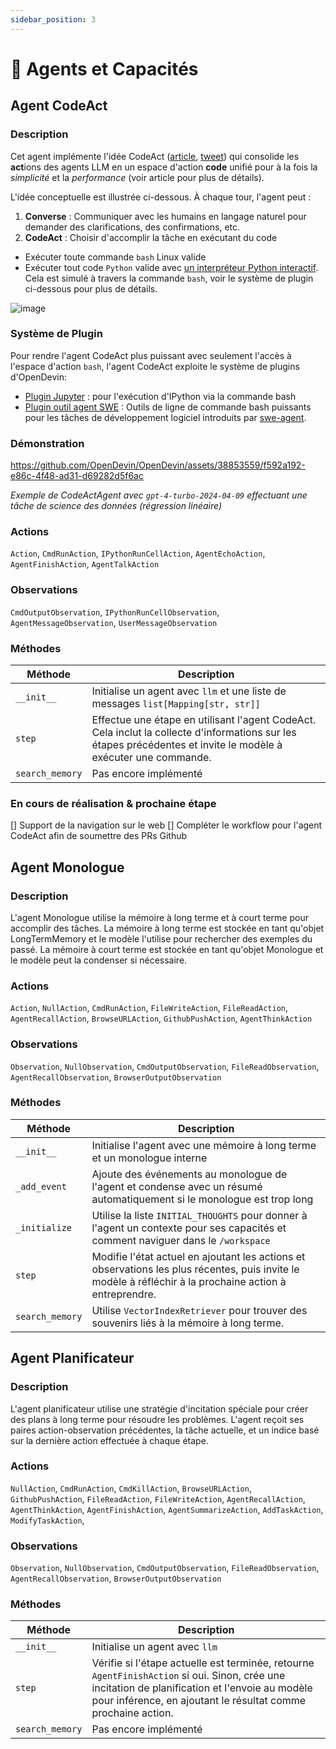 ```yaml
---
sidebar_position: 3
---
```


# 🧠 Agents et Capacités

## Agent CodeAct

### Description

Cet agent implémente l'idée CodeAct ([article](https://arxiv.org/abs/2402.01030), [tweet](https://twitter.com/xingyaow_/status/1754556835703751087)) qui consolide les **act**ions des agents LLM en un espace d'action **code** unifié pour à la fois la _simplicité_ et la _performance_ (voir article pour plus de détails).

L'idée conceptuelle est illustrée ci-dessous. À chaque tour, l'agent peut :

1. **Converse** : Communiquer avec les humains en langage naturel pour demander des clarifications, des confirmations, etc.
2. **CodeAct** : Choisir d'accomplir la tâche en exécutant du code

- Exécuter toute commande `bash` Linux valide
- Exécuter tout code `Python` valide avec [un interpréteur Python interactif](https://ipython.org/). Cela est simulé à travers la commande `bash`, voir le système de plugin ci-dessous pour plus de détails.

![image](https://github.com/OpenDevin/OpenDevin/assets/38853559/92b622e3-72ad-4a61-8f41-8c040b6d5fb3)

### Système de Plugin

Pour rendre l'agent CodeAct plus puissant avec seulement l'accès à l'espace d'action `bash`, l'agent CodeAct exploite le système de plugins d'OpenDevin:

- [Plugin Jupyter](https://github.com/OpenDevin/OpenDevin/tree/main/opendevin/runtime/plugins/jupyter) : pour l'exécution d'IPython via la commande bash
- [Plugin outil agent SWE](https://github.com/OpenDevin/OpenDevin/tree/main/opendevin/runtime/plugins/swe_agent_commands) : Outils de ligne de commande bash puissants pour les tâches de développement logiciel introduits par [swe-agent](https://github.com/princeton-nlp/swe-agent).

### Démonstration

https://github.com/OpenDevin/OpenDevin/assets/38853559/f592a192-e86c-4f48-ad31-d69282d5f6ac

_Exemple de CodeActAgent avec `gpt-4-turbo-2024-04-09` effectuant une tâche de science des données (régression linéaire)_

### Actions

`Action`,
`CmdRunAction`,
`IPythonRunCellAction`,
`AgentEchoAction`,
`AgentFinishAction`,
`AgentTalkAction`

### Observations

`CmdOutputObservation`,
`IPythonRunCellObservation`,
`AgentMessageObservation`,
`UserMessageObservation`

### Méthodes

| Méthode          | Description                                                                                                                                     |
| ---------------- | ----------------------------------------------------------------------------------------------------------------------------------------------- |
| `__init__`       | Initialise un agent avec `llm` et une liste de messages `list[Mapping[str, str]]`                                                                |
| `step`           | Effectue une étape en utilisant l'agent CodeAct. Cela inclut la collecte d'informations sur les étapes précédentes et invite le modèle à exécuter une commande. |
| `search_memory`  | Pas encore implémenté                                                                                                                             |

### En cours de réalisation & prochaine étape

[] Support de la navigation sur le web
[] Compléter le workflow pour l'agent CodeAct afin de soumettre des PRs Github

## Agent Monologue

### Description

L'agent Monologue utilise la mémoire à long terme et à court terme pour accomplir des tâches.
La mémoire à long terme est stockée en tant qu'objet LongTermMemory et le modèle l'utilise pour rechercher des exemples du passé.
La mémoire à court terme est stockée en tant qu'objet Monologue et le modèle peut la condenser si nécessaire.

### Actions

`Action`,
`NullAction`,
`CmdRunAction`,
`FileWriteAction`,
`FileReadAction`,
`AgentRecallAction`,
`BrowseURLAction`,
`GithubPushAction`,
`AgentThinkAction`

### Observations

`Observation`,
`NullObservation`,
`CmdOutputObservation`,
`FileReadObservation`,
`AgentRecallObservation`,
`BrowserOutputObservation`

### Méthodes

| Méthode         | Description                                                                                                                                   |
| --------------- | --------------------------------------------------------------------------------------------------------------------------------------------- |
| `__init__`      | Initialise l'agent avec une mémoire à long terme et un monologue interne                                                                      |
| `_add_event`    | Ajoute des événements au monologue de l'agent et condense avec un résumé automatiquement si le monologue est trop long                            |
| `_initialize`   | Utilise la liste `INITIAL_THOUGHTS` pour donner à l'agent un contexte pour ses capacités et comment naviguer dans le `/workspace`                    |
| `step`          | Modifie l'état actuel en ajoutant les actions et observations les plus récentes, puis invite le modèle à réfléchir à la prochaine action à entreprendre. |
| `search_memory` | Utilise `VectorIndexRetriever` pour trouver des souvenirs liés à la mémoire à long terme.                                                             |

## Agent Planificateur

### Description

L'agent planificateur utilise une stratégie d'incitation spéciale pour créer des plans à long terme pour résoudre les problèmes.
L'agent reçoit ses paires action-observation précédentes, la tâche actuelle, et un indice basé sur la dernière action effectuée à chaque étape.

### Actions

`NullAction`,
`CmdRunAction`,
`CmdKillAction`,
`BrowseURLAction`,
`GithubPushAction`,
`FileReadAction`,
`FileWriteAction`,
`AgentRecallAction`,
`AgentThinkAction`,
`AgentFinishAction`,
`AgentSummarizeAction`,
`AddTaskAction`,
`ModifyTaskAction`,

### Observations

`Observation`,
`NullObservation`,
`CmdOutputObservation`,
`FileReadObservation`,
`AgentRecallObservation`,
`BrowserOutputObservation`

### Méthodes

| Méthode          | Description                                                                                                                                                                               |
| ---------------- | ----------------------------------------------------------------------------------------------------------------------------------------------------------------------------------------- |
| `__init__`       | Initialise un agent avec `llm`                                                                                                                                                           |
| `step`           | Vérifie si l'étape actuelle est terminée, retourne `AgentFinishAction` si oui. Sinon, crée une incitation de planification et l'envoie au modèle pour inférence, en ajoutant le résultat comme prochaine action. |
| `search_memory`  | Pas encore implémenté                                                                                                                                                                       |
